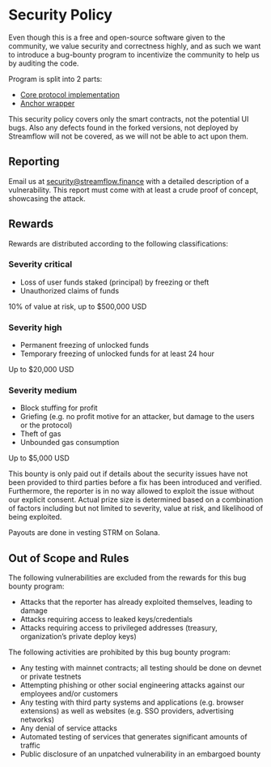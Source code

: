 # Security Policy

Even though this is a free and open-source software given to the community, we value security and correctness highly, and as such we want to introduce a bug-bounty program to incentivize the community to help us by auditing the code.

Program is split into 2 parts:
- [Core protocol implementation](https://github.com/streamflow-finance/timelock-crate/tree/community)
- [Anchor wrapper](https://github.com/streamflow-finance/js-sdk/tree/community)

This security policy covers only the smart contracts, not the potential UI bugs. Also any defects found in the forked versions, not deployed by Streamflow will not be covered, as we will not be able to act upon them.

## Reporting
Email us at security@streamflow.finance with a detailed description of a vulnerability. This report must come with at least a crude proof of concept, showcasing the attack. 

## Rewards

Rewards are distributed according to the following classifications:

### Severity critical

- Loss of user funds staked (principal) by freezing or theft
- Unauthorized claims of funds

10% of value at risk, up to $500,000 USD

### Severity high

- Permanent freezing of unlocked funds
- Temporary freezing of unlocked funds for at least 24 hour

Up to $20,000 USD

### Severity medium

- Block stuffing for profit
- Griefing (e.g. no profit motive for an attacker, but damage to the users or the protocol)
- Theft of gas
- Unbounded gas consumption 

Up to $5,000 USD

This bounty is only paid out if details about the security issues have not been provided to third parties before a fix has been introduced and verified. Furthermore, the reporter is in no way allowed to exploit the issue without our explicit consent. Actual prize size is determined based on a combination of factors including but not limited to severity, value at risk, and likelihood of being exploited.

Payouts are done in vesting STRM on Solana.

## Out of Scope and Rules

The following vulnerabilities are excluded from the rewards for this bug bounty program:
- Attacks that the reporter has already exploited themselves, leading to damage
- Attacks requiring access to leaked keys/credentials
- Attacks requiring access to privileged addresses (treasury, organization’s private deploy keys)

The following activities are prohibited by this bug bounty program:
- Any testing with mainnet contracts; all testing should be done on devnet or private testnets
- Attempting phishing or other social engineering attacks against our employees and/or customers
- Any testing with third party systems and applications (e.g. browser extensions) as well as websites (e.g. SSO providers, advertising networks)
- Any denial of service attacks
- Automated testing of services that generates significant amounts of traffic
- Public disclosure of an unpatched vulnerability in an embargoed bounty
